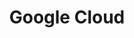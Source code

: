 ---
blog: http://googlecloudplatform.blogspot.com/
codehost: https://github.com/https://github.com/GoogleCloudPlatform
facebook: https://www.facebook.com/gcp
googleplus: https://plus.google.com/+googlecloudplatform
guide: https://cloud.google.com/press/
linkedin: https://www.linkedin.com/company/google-cloud
logohandle: google_cloud
sort: google_cloud
stackoverflow: https://stackoverflow.com/questions/tagged/google-cloud-platform
title: Google Cloud
twitter: https://x.com/gcpcloud
website: https://cloud.google.com/
wikipedia: https://en.wikipedia.org/wiki/Google_Cloud_Platform
youtube: https://www.youtube.com/googlecloudplatform
---